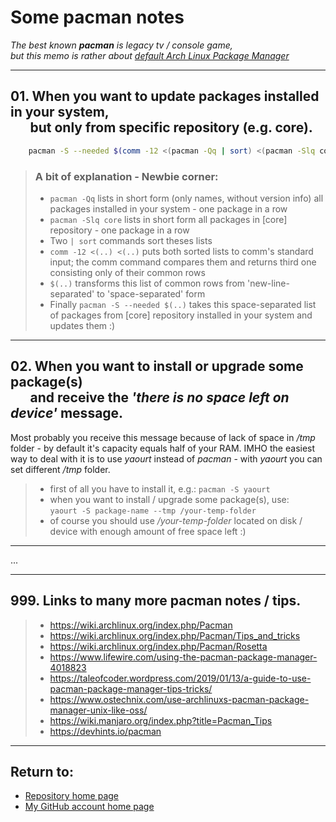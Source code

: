# Some pacman notes

_The best known **pacman** is legacy tv / console game,_<br>
_but this memo is rather about [default Arch Linux Package Manager](https://wiki.archlinux.org/index.php/pacman)_

---

## 01. When you want to update packages installed in your system,<br/>&emsp;&ensp;but only from specific repository (e.g. core).

```bash
    pacman -S --needed $(comm -12 <(pacman -Qq | sort) <(pacman -Slq core | sort))
```

> ### A bit of explanation - Newbie corner:
>
> - `pacman -Qq` lists in short form (only names, without version info) all packages installed in your system - one package in a row
> - `pacman -Slq core` lists in short form all packages in [core] repository - one package in a row
> - Two `| sort` commands sort theses lists
> - `comm -12 <(..) <(..)` puts both sorted lists to comm's standard input; the comm command compares them and returns third one consisting only of their common rows
> - `$(..)` transforms this list of common rows from 'new-line-separated' to 'space-separated' form
> - Finally `pacman -S --needed $(..)` takes this space-separated list of packages from [core] repository installed in your system and updates them :)

---

## 02. When you want to install or upgrade some package(s)<br/>&emsp;&ensp;and receive the _'there is no space left on device'_ message.

Most probably you receive this message because of lack of space in _/tmp_ folder - by default it's capacity equals half of your RAM.
IMHO the easiest way to deal with it is to use _yaourt_ instead of _pacman_ - with _yaourt_ you can set different _/tmp_ folder.

> - first of all you have to install it, e.g.: `pacman -S yaourt`
> - when you want to install / upgrade some package(s), use:<br/> `yaourt -S package-name --tmp /your-temp-folder`
> - of course you should use _/your-temp-folder_ located on disk / device with enough amount of free space left :)

---

...

---

## 999. Links to many more pacman notes / tips.

> - https://wiki.archlinux.org/index.php/Pacman
> - https://wiki.archlinux.org/index.php/Pacman/Tips_and_tricks
> - https://wiki.archlinux.org/index.php/Pacman/Rosetta
> - https://www.lifewire.com/using-the-pacman-package-manager-4018823
> - https://taleofcoder.wordpress.com/2019/01/13/a-guide-to-use-pacman-package-manager-tips-tricks/
> - https://www.ostechnix.com/use-archlinuxs-pacman-package-manager-unix-like-oss/
> - https://wiki.manjaro.org/index.php?title=Pacman_Tips
> - https://devhints.io/pacman

---

## Return to:

- [Repository home page](../README.md)
- [My GitHub account home page](https://github.com/ktprezes)
